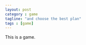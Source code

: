 ```yaml
---
layout: post
category : game
tagline: "and choose the best plan"
tags : [game]
---
```

This is a game.
